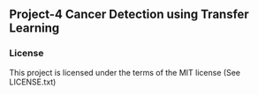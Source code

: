 ## Project-4 Cancer Detection using Transfer Learning
















### License
This project is licensed under the terms of the MIT license (See LICENSE.txt)

